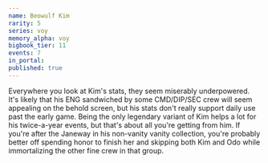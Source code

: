 ```yaml
---
name: Beowulf Kim
rarity: 5
series: voy
memory_alpha: voy
bigbook_tier: 11
events: 7
in_portal:
published: true
---
```


Everywhere you look at Kim's stats, they seem miserably underpowered. It's likely that his ENG sandwiched by some CMD/DIP/SEC crew will seem appealing on the behold screen, but his stats don't really support daily use past the early game. Being the only legendary variant of Kim helps a lot for his twice-a-year events, but that's about all you're getting from him. If you're after the Janeway in his non-vanity vanity collection, you're probably better off spending honor to finish her and skipping both Kim and Odo while immortalizing the other fine crew in that group.
